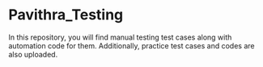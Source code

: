 # Pavithra_Testing
In this repository, you will find manual testing test cases along with automation code for them. Additionally, practice test cases and codes are also uploaded.

